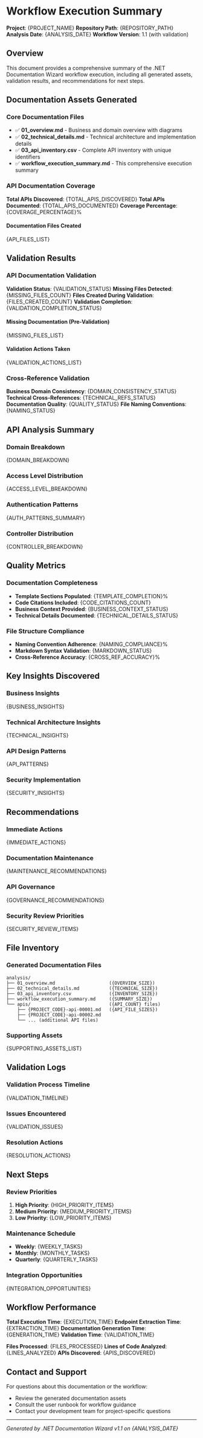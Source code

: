 # Workflow Execution Summary

**Project**: {PROJECT_NAME}
**Repository Path**: {REPOSITORY_PATH}
**Analysis Date**: {ANALYSIS_DATE}
**Workflow Version**: 1.1 (with validation)

## Overview

This document provides a comprehensive summary of the .NET Documentation Wizard workflow execution, including all generated assets, validation results, and recommendations for next steps.

## Documentation Assets Generated

### Core Documentation Files
- ✅ **01_overview.md** - Business and domain overview with diagrams
- ✅ **02_technical_details.md** - Technical architecture and implementation details
- ✅ **03_api_inventory.csv** - Complete API inventory with unique identifiers
- ✅ **workflow_execution_summary.md** - This comprehensive execution summary

### API Documentation Coverage

**Total APIs Discovered**: {TOTAL_APIS_DISCOVERED}
**Total APIs Documented**: {TOTAL_APIS_DOCUMENTED}
**Coverage Percentage**: {COVERAGE_PERCENTAGE}%

#### Documentation Files Created
{API_FILES_LIST}

## Validation Results

### API Documentation Validation

**Validation Status**: {VALIDATION_STATUS}
**Missing Files Detected**: {MISSING_FILES_COUNT}
**Files Created During Validation**: {FILES_CREATED_COUNT}
**Validation Completion**: {VALIDATION_COMPLETION_STATUS}

#### Missing Documentation (Pre-Validation)
{MISSING_FILES_LIST}

#### Validation Actions Taken
{VALIDATION_ACTIONS_LIST}

### Cross-Reference Validation

**Business Domain Consistency**: {DOMAIN_CONSISTENCY_STATUS}
**Technical Cross-References**: {TECHNICAL_REFS_STATUS}
**Documentation Quality**: {QUALITY_STATUS}
**File Naming Conventions**: {NAMING_STATUS}

## API Analysis Summary

### Domain Breakdown
{DOMAIN_BREAKDOWN}

### Access Level Distribution
{ACCESS_LEVEL_BREAKDOWN}

### Authentication Patterns
{AUTH_PATTERNS_SUMMARY}

### Controller Distribution
{CONTROLLER_BREAKDOWN}

## Quality Metrics

### Documentation Completeness
- **Template Sections Populated**: {TEMPLATE_COMPLETION}%
- **Code Citations Included**: {CODE_CITATIONS_COUNT}
- **Business Context Provided**: {BUSINESS_CONTEXT_STATUS}
- **Technical Details Documented**: {TECHNICAL_DETAILS_STATUS}

### File Structure Compliance
- **Naming Convention Adherence**: {NAMING_COMPLIANCE}%
- **Markdown Syntax Validation**: {MARKDOWN_STATUS}
- **Cross-Reference Accuracy**: {CROSS_REF_ACCURACY}%

## Key Insights Discovered

### Business Insights
{BUSINESS_INSIGHTS}

### Technical Architecture Insights
{TECHNICAL_INSIGHTS}

### API Design Patterns
{API_PATTERNS}

### Security Implementation
{SECURITY_INSIGHTS}

## Recommendations

### Immediate Actions
{IMMEDIATE_ACTIONS}

### Documentation Maintenance
{MAINTENANCE_RECOMMENDATIONS}

### API Governance
{GOVERNANCE_RECOMMENDATIONS}

### Security Review Priorities
{SECURITY_REVIEW_ITEMS}

## File Inventory

### Generated Documentation Files
```
analysis/
├── 01_overview.md                    ({OVERVIEW_SIZE})
├── 02_technical_details.md           ({TECHNICAL_SIZE})
├── 03_api_inventory.csv              ({INVENTORY_SIZE})
├── workflow_execution_summary.md     ({SUMMARY_SIZE})
└── apis/                             ({API_COUNT} files)
    ├── {PROJECT_CODE}-api-00001.md   ({API_FILE_SIZES})
    ├── {PROJECT_CODE}-api-00002.md
    └── ... (additional API files)
```

### Supporting Assets
{SUPPORTING_ASSETS_LIST}

## Validation Logs

### Validation Process Timeline
{VALIDATION_TIMELINE}

### Issues Encountered
{VALIDATION_ISSUES}

### Resolution Actions
{RESOLUTION_ACTIONS}

## Next Steps

### Review Priorities
1. **High Priority**: {HIGH_PRIORITY_ITEMS}
2. **Medium Priority**: {MEDIUM_PRIORITY_ITEMS}
3. **Low Priority**: {LOW_PRIORITY_ITEMS}

### Maintenance Schedule
- **Weekly**: {WEEKLY_TASKS}
- **Monthly**: {MONTHLY_TASKS}
- **Quarterly**: {QUARTERLY_TASKS}

### Integration Opportunities
{INTEGRATION_OPPORTUNITIES}

## Workflow Performance

**Total Execution Time**: {EXECUTION_TIME}
**Endpoint Extraction Time**: {EXTRACTION_TIME}
**Documentation Generation Time**: {GENERATION_TIME}
**Validation Time**: {VALIDATION_TIME}

**Files Processed**: {FILES_PROCESSED}
**Lines of Code Analyzed**: {LINES_ANALYZED}
**APIs Discovered**: {APIS_DISCOVERED}

## Contact and Support

For questions about this documentation or the workflow:
- Review the generated documentation assets
- Consult the user runbook for workflow guidance
- Contact your development team for project-specific questions

---
*Generated by .NET Documentation Wizard v1.1 on {ANALYSIS_DATE}*